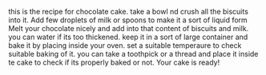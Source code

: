 this is the recipe for chocolate cake.
take a bowl nd crush all the biscuits into it.
Add few droplets of milk or spoons to make it a sort of liquid form 
Melt your chocolate nicely and add into that content of biscuits and milk.
you can water if its too thickened.
keep it in a sort of large container and bake it by placing inside your oven.
 set a suitable temperaure to check suitable baking of it.
 you can take a toothpick or a thread and place it inside te cake to check if its properly baked or not.
 Your cake is ready!